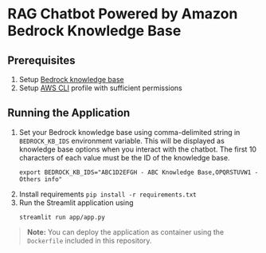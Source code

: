 # RAG Chatbot Powered by Amazon Bedrock Knowledge Base

## Prerequisites
1. Setup [Bedrock knowledge base](https://docs.aws.amazon.com/bedrock/latest/userguide/knowledge-base.html)
2. Setup [AWS CLI](https://aws.amazon.com/cli/) profile with sufficient permissions

## Running the Application

1. Set your Bedrock knowledge base using comma-delimited string in `BEDROCK_KB_IDS` environment variable. This will be displayed as knowledge base options when you interact with the chatbot. The first 10 characters of each value must be the ID of the knowledge base.
    ```
    export BEDROCK_KB_IDS="ABC1D2EFGH - ABC Knowledge Base,OPQRSTUVW1 - Others info"
    ```
2. Install requirements `pip install -r requirements.txt`
3. Run the Streamlit application using
    ```
    streamlit run app/app.py
    ```

> **Note:** You can deploy the application as container using the `Dockerfile` included in this repository.